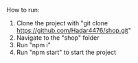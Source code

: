How to run:

1. Clone the project with "git clone https://github.com/Hadar4476/shop.git"
2. Navigate to the "shop" folder
3. Run "npm i"
4. Run "npm start" to start the project
